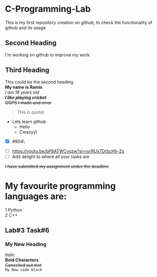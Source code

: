 # C-Programming-Lab
This is my first repository creation on github, to check the functionality of github and its usage
## Second Heading
I'm working on github to improve my work
## Third Heading
This could be the second heading\
**My name is Ramis**\
*I am 18 years old*\
***I like playing cricket***\
~~OOPS I made and error~~
>This is quote\
- Lets learn github
  * Hello
  + Cwazyy\

 

- [x] #804\
+ [ ] https://youtu.be/bP8ATWCvqzw?si=rorRUx7DrbcHh-Zs
+ [ ] Add delight to where all your tasks are

~~I have submitted my assignment under the deadline~~
  
  # My favourite programming languages are:
  1 Python\
  2 C++

## Lab#3 Task#6
### My New Heading
*Italic*\
**Bold Characters**\
~~Cancelled out text~~\
```My New code block```
